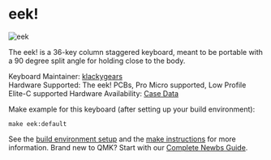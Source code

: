# eek!

![eek](picture_url)

The eek! is a 36-key column staggered keyboard, meant to be portable with a 90 degree split angle for holding close to the body.

Keyboard Maintainer: [klackygears](https://github.com/klackygears)  
Hardware Supported: The eek! PCBs, Pro Micro supported, Low Profile Elite-C supported 
Hardware Availability: [Case Data](https://github.com/klackygears/eek_case)  

Make example for this keyboard (after setting up your build environment):

    make eek:default

See the [build environment setup](https://docs.qmk.fm/#/getting_started_build_tools) and the [make instructions](https://docs.qmk.fm/#/getting_started_make_guide) for more information. Brand new to QMK? Start with our [Complete Newbs Guide](https://docs.qmk.fm/#/newbs).

